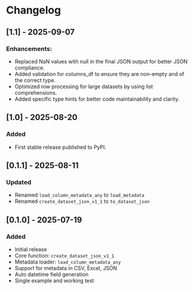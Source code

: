 # Changelog

## [1.1] - 2025-09-07
### Enhancements:
- Replaced NaN values with null in the final JSON output for better JSON compliance.
- Added validation for columns_df to ensure they are non-empty and of the correct type.
- Optimized row processing for large datasets by using list comprehensions.
- Added specific type hints for better code maintainability and clarity.

## [1.0] - 2025-08-20
### Added
- First stable release published to PyPI.

## [0.1.1] - 2025-08-11
### Updated
- Renamed `load_column_metadata_any` to `load_metadata`
- Renamed `create_dataset_json_v1_1` to `to_dataset_json`

## [0.1.0] - 2025-07-19
### Added
- Initial release
- Core function: `create_dataset_json_v1_1`
- Metadata loader: `load_column_metadata_any`
- Support for metadata in CSV, Excel, JSON
- Auto datetime field generation
- Single example and working test
